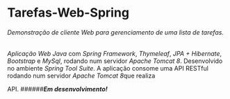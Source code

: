 # **Tarefas-Web-Spring** 
###### Demonstração de cliente Web para gerenciamento de uma lista de tarefas.
 
*Aplicação Web Java* com *Spring Framework*, *Thymeleaf*, *JPA + Hibernate*, *Bootstrap* e *MySql*, rodando num servidor *Apache Tomcat 8*.
Desenvolvido no ambiente *Spring Tool Suite*.
A aplicação consome uma API RESTful rodando num servidor *Apache Tomcat 8*que realiza

API.
######_**Em desenvolvimento!**_
